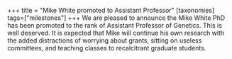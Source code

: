 +++
title = "Mike White promoted to Assistant Professor"
[taxonomies]
tags=["milestones"]
+++
We are pleased to announce the Mike White PhD has been promoted to the rank of Assistant Professor of Genetics. This is well deserved. It is expected that Mike will continue his own research with the added distractions of worrying about grants, sitting on useless committees, and teaching classes to recalcitrant graduate students.
